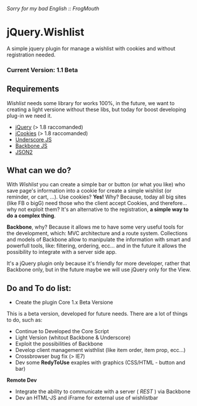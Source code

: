 _Sorry for my bad English :: FrogMouth_

jQuery.Wishlist
===============

A simple jquery plugin for manage a wishlist with cookies and without registration needed.

### Current Version: 1.1 Beta

Requirements
---------------------

*Wishlist* needs some library for works 100%, in the future, we want to creating a light versione without these libs, but today for boost developing plug-in we need it.

* [jQuery](http://jquery.com/ "jQuery Home") (> 1.8 raccomanded)
* [jCookies](https://github.com/carhartl/jquery-cookie "jquery-cookie") (> 1.8 raccomanded)
* [Underscore JS](http://underscorejs.org/ "Underscore Home")
* [Backbone JS](http://backbonejs.org/ "Backbone Home")
* [JSON2](https://github.com/douglascrockford/JSON-js "Json2 GitHub")

What can we do?
---------------------

With *Wishlist* you can create a simple bar or button (or what you like) who save page's information into a cookie for create a simple wishlist (or reminder, or cart, ...).
Use cookies? **Yes!** Why? Because, today all big sites (like FB o bigG) need those who the client accept Cookies, and therefore... why not exploit them?
It's an alternative to the registration, **a simple way to do a complex thing**.

**Backbone**, why? Because it allows me to have some very useful tools for the development, which: MVC architecture and a route system.
Collections and models of Backbone allow to manipulate the information with smart and powerfull tools, like: filtering, ordering, ecc... and in the future it allows the possibility to integrate with a server side app.

It's a jQuery plugin only because it's friendly for more developer, rather that Backbone only, but in the future maybe we will use jQuery only for the View.

Do and To do list:
---------------------

- Create the plugin Core 1.x Beta Versione

This is a beta version, developed for future needs. There are a lot of things to do, such as:

- Continue to Developed the Core Script
- Light Version (whitout Backbone & Underscore)
- Exploit the possibilities of Backbone
- Develop client management wisthlist (like item order, item prop, ecc...)
- Crossbrowser bug fix (> IE7)
- Dev some **RedyToUse** exaples with graphics (CSS/HTML - button and bar)

**Remote Dev**

- Integrate the ability to communicate with a server ( _REST_ ) via Backbone
- Dev an HTML-JS and iFrame for external use of wishlistbar
